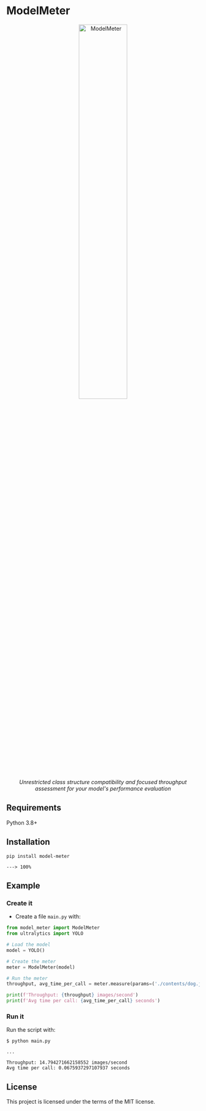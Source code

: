 # ModelMeter
<p align="center">
  <a href="https://pypi.org/project/model-meter"><img src="https://github.com/dayeondev/ModelMeter/assets/46081429/afff1336-57a6-45cb-8519-57cd59a03bb8" alt="ModelMeter" width="50%" height="50%"></a>
</p>
<p align="center">
    <em>Unrestricted class structure compatibility and focused throughput assessment for your model's performance evaluation</em>
</p>

## Requirements
Python 3.8+

## Installation
```console
pip install model-meter

---> 100%
```

## Example

### Create it

* Create a file `main.py` with:

``` python
from model_meter import ModelMeter
from ultralytics import YOLO

# Load the model
model = YOLO()

# Create the meter
meter = ModelMeter(model)

# Run the meter
throughput, avg_time_per_call = meter.measure(params=('./contents/dog.jpg',))

print(f'Throughput: {throughput} images/second')
print(f'Avg time per call: {avg_time_per_call} seconds')
```

### Run it

Run the script with:

```console
$ python main.py

...

Throughput: 14.794271662158552 images/second
Avg time per call: 0.0675937297107937 seconds
```

## License

This project is licensed under the terms of the MIT license.
